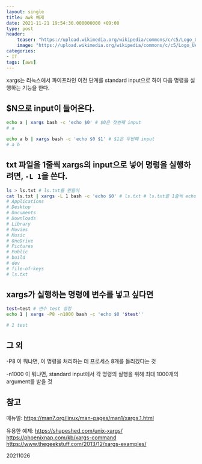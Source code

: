 ```yaml
---
layout: single
title: awk 예제
date: 2021-11-21 19:54:30.000000000 +09:00
type: post
header:
    teaser: "https://upload.wikimedia.org/wikipedia/commons/c/c5/Logo_UAWK.svg"
    image: "https://upload.wikimedia.org/wikipedia/commons/c/c5/Logo_UAWK.svg"
categories:
- IT
tags: [aws]
---
```


xargs는 리눅스에서 파이프라인 이전 단계를 standard input으로 하여 다음 명령을 실행하는 기능을 한다.

## $N으로 input이 들어온다.

```bash
echo a | xargs bash -c 'echo $0' # $0은 첫번째 input
# a

echo a b | xargs bash -c 'echo $0 $1' # $1은 두번째 input
# a b
```

## txt 파일을 1줄씩 xargs의 input으로 넣어 명령을 실행하려면, `-L 1`을 쓴다.

```bash
ls > ls.txt # ls.txt를 만들어
cat ls.txt | xargs -L 1 bash -c 'echo $0' # ls.txt # ls.txt를 1줄씩 echo로 출력한다
# Applications
# Desktop
# Documents
# Downloads
# Library
# Movies
# Music
# OneDrive
# Pictures
# Public
# build
# dev
# file-of-keys
# ls.txt
```

## xargs가 실행하는 명령에 변수를 넣고 싶다면

```bash
test=test # 변수 test 설정
echo 1 | xargs -P8 -n1000 bash -c 'echo $0 '$test''

# 1 test
```

## 그 외

-P8 이 뭐냐면, 이 명령을 처리하는 데 프로세스 8개를 돌리겠다는 것

-n1000 이 뭐냐면, standard input에서 각 명령의 실행을 위해 최대 1000개의 argument를 받을 것

## 참고

매뉴얼: https://man7.org/linux/man-pages/man1/xargs.1.html

유용한 예제: 
https://shapeshed.com/unix-xargs/
https://phoenixnap.com/kb/xargs-command
https://www.thegeekstuff.com/2013/12/xargs-examples/

20211026
